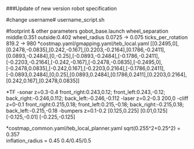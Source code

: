 ###Update of new version robot specification

#change username#
username_script.sh

#footprint & other parameters
gobot_base.launch   wheel_separation    middle:0.351  outside:0.402
                    wheel_radius        0.0725 -> 0.075
                    ticks_per_rotation  819.2 -> 980
*costmap.yaml/gmapping.yaml/teb_local.yaml
[[0.2495,0],[0.2478,-0.0835],[0.242,-0.167],[0.2203,-0.2164],[0.1786,-0.2411],[0.0893,-0.2484],[0,-0.25],[-0.0893,-0.2484],[-0.1786,-0.2411],[-0.2203,-0.2164],[-0.242,-0.167],[-0.2478,-0.0835],[-0.2495,0],[-0.2478,0.0835],[-0.242,0.167],[-0.2203,0.2164],[-0.1786,0.2411],[-0.0893,0.2484],[0,0.25],[0.0893,0.2484],[0.1786,0.2411],[0.2203,0.2164],[0.242,0.167],[0.2478,0.0835]]

*TF
-sonar z=0.3-0.4 front_right:0.243,0.12; front_left:0.243,-0.12; back_right:-0.246,0.112; back_left:-0.246,-0.112
-laser z=0.2-0.3 200,0
-cliff z=0-0.1 front_right:0.215,0.18; front_left:0.215,-0.18; back_right:-0.215,0.18; back_left:-0.215,-0.18
-bumpers z=0.1-0.2 [0.125,0.225] [0.01,0.125] [-0.125,-0.01] [-0.225,-0.125]

*costmap_common.yaml/teb_local_planner.yaml
sqrt(0.255^2+0.25^2) = 0.357  
inflation_radius = 0.45     0.4/0.45/0.5  